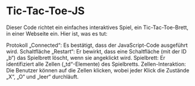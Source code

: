 # Tic-Tac-Toe-JS

Dieser Code richtet ein einfaches interaktives Spiel, ein Tic-Tac-Toe-Brett, in einer Webseite ein. Hier ist, was es tut:

Protokoll „Connected“: Es bestätigt, dass der JavaScript-Code ausgeführt wird.
Schaltfläche „Restart“: Er bewirkt, dass eine Schaltfläche (mit der ID „b“) das Spielbrett löscht, wenn sie angeklickt wird.
Spielbrett: Er identifiziert alle Zellen („td“-Elemente) des Spielbretts.
Zellen-Interaktion: Die Benutzer können auf die Zellen klicken, wobei jeder Klick die Zustände „X“, „O“ und „leer“ durchläuft.
